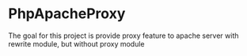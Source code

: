 PhpApacheProxy
==============

The goal for this project is provide proxy feature to apache server with rewrite module, but without proxy module
